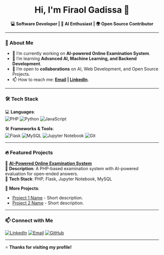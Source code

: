 <h1 align="center">Hi, I'm Firaol Gadissa 👋</h1>

<p align="center">
  <b>💻 Software Developer | 🔬 AI Enthusiast | 🌍 Open Source Contributor</b>
</p>

---

### 🚀 About Me
- 🔭 I’m currently working on **AI-powered Online Examination System**.
- 🌱 I’m learning **Advanced AI, Machine Learning, and Backend Development**.
- 👯 I’m open to **collaborations** on AI, Web Development, and Open Source Projects.
- 📫 How to reach me: **[Email](mailto:firaolgadissa551@gmail.com) | [LinkedIn](https://linkedin.com/in/yourname)**.

---

### 🛠️ Tech Stack
💻 **Languages**:  
![PHP](https://img.shields.io/badge/-PHP-777BB4?style=flat&logo=php&logoColor=white)
![Python](https://img.shields.io/badge/-Python-3776AB?style=flat&logo=python&logoColor=white)
![JavaScript](https://img.shields.io/badge/-JavaScript-F7DF1E?style=flat&logo=javascript&logoColor=black)

🛠️ **Frameworks & Tools**:  
![Flask](https://img.shields.io/badge/-Flask-000000?style=flat&logo=flask&logoColor=white)
![MySQL](https://img.shields.io/badge/-MySQL-4479A1?style=flat&logo=mysql&logoColor=white)
![Jupyter Notebook](https://img.shields.io/badge/-Jupyter-FF9900?style=flat&logo=jupyter&logoColor=white)
![Git](https://img.shields.io/badge/-Git-F05032?style=flat&logo=git&logoColor=white)

---

### 🔥 Featured Projects
🚀 **[AI-Powered Online Examination System](https://github.com/firaolgadissa/ai-powered-examination-system)**  
📝 **Description**: A PHP-based examination system with AI-powered evaluation for open-ended answers.  
🔹 **Tech Stack**: PHP, Flask, Jupyter Notebook, MySQL  

📌 **More Projects**:  
- [Project 1 Name](https://github.com/firaolgadissa/project1) - Short description.  
- [Project 2 Name](https://github.com/firaolgadissa/project2) - Short description.  

---

### 📫 Connect with Me  
[![LinkedIn](https://img.shields.io/badge/LinkedIn-0A66C2?style=flat&logo=linkedin&logoColor=white)](https://linkedin.com/in/yourname)
[![Email](https://img.shields.io/badge/Email-D14836?style=flat&logo=gmail&logoColor=white)](mailto:your.email@example.com)
[![GitHub](https://img.shields.io/badge/GitHub-181717?style=flat&logo=github&logoColor=white)](https://github.com/firaolgadissa)

---
⭐ **Thanks for visiting my profile!**  
